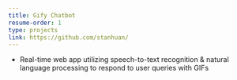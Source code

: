 ```yaml
---
title: Gify Chatbot
resume-order: 1
type: projects
link: https://github.com/stanhuan/
---
```

  - Real-time web app utilizing speech-to-text recognition & natural language processing to respond to user queries with GIFs